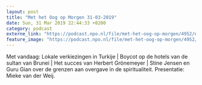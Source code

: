 ```yaml
---
layout: post
title: "Met het Oog op Morgen 31-03-2019"
date: Sun, 31 Mar 2019 22:44:33 +0200
category: podcast
externe_link: "https://podcast.npo.nl/file/met-het-oog-op-morgen/4952/nporadio1_met-het-oog-op-morgen_20190331_met-het-oog-op-morgen-31-03-2019_49FG82.mp3"
feature_image: "https://podcast.npo.nl/file/met-het-oog-op-morgen/4952/nporadio1_met-het-oog-op-morgen_20190331_met-het-oog-op-morgen-31-03-2019_49FG82.mp3"
---
```


Met vandaag: Lokale verkiezingen in Turkije | Boycot op de hotels van de sultan van Brunei | Het succes van Herbert Grönemeyer | Stine Jensen en Guru Gian over de grenzen aan overgave in de spiritualiteit. Presentatie: Mieke van der Weij.
